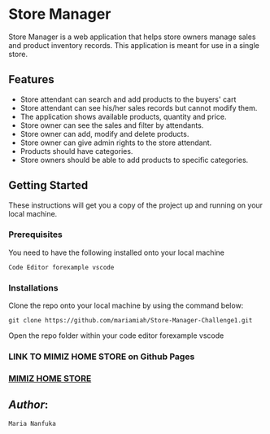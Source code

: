 # Store Manager

Store Manager is a web application that helps store owners manage sales and product inventory records. This application is meant for use in a single store.

## Features 
- Store attendant can search and add products to the buyers' cart
- Store attendant can see his/her sales records but cannot modify them.
- The application shows available products, quantity and price.
- Store owner can see the sales and filter by attendants.
- Store owner can add, modify and delete products.
- Store owner can give admin rights to the store attendant.
- Products should have categories.
- Store owners should be able to add products to specific categories.

## Getting Started

These instructions will get you a copy of the project up and running on your local machine.

### Prerequisites
You need to have the following installed onto your local machine
```
Code Editor forexample vscode
```

### Installations

Clone the repo onto your local machine by using the command below:
```
git clone https://github.com/mariamiah/Store-Manager-Challenge1.git
```
Open the repo folder within your code editor forexample vscode

### LINK TO MIMIZ HOME STORE on Github Pages
### [MIMIZ HOME STORE](https://mariamiah.github.io/Store-Manager-Challenge1/)

## _Author_:
    Maria Nanfuka 






